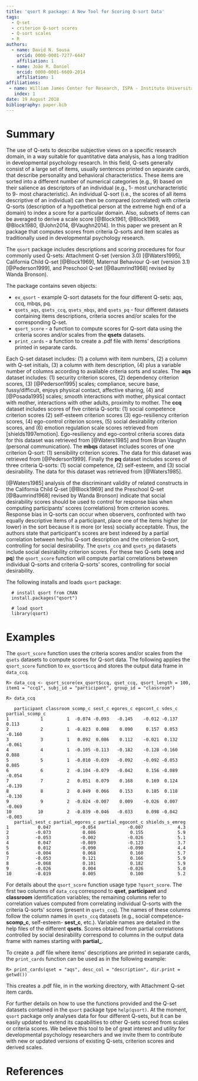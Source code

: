 ```yaml
---
title: 'qsort R package: A New Tool for Scoring Q-sort Data'
tags:
  - Q-set
  - criterion Q-sort scores
  - Q-sort scales
  - R
authors:
  - name: David N. Sousa
    orcid: 0000-0001-7277-6447
    affiliation: 1
  - name: João R. Daniel
    orcid: 0000-0001-6609-2014
    affiliation: 1
affiliations:
 - name: William James Center for Research, ISPA - Instituto Universitário
   index: 1
date: 19 August 2018
bibliography: paper.bib
---
```


# Summary

The use of Q-sets to describe subjective views on a specific research domain, in a way suitable for quantitative data analysis, has a long tradition in developmental psychology research. In this field, Q-sets generally consist of a large set of items, usually sentences printed on separate cards, that describe personality and behavioral characteristics. These items are sorted into a different number of numerical categories (e.g., 9) based on their salience as descriptors of an individual (e.g., 1- most uncharacteristic to 9- most characteristic). An individual Q-sort (i.e., the scores of all items descriptive of an individual) can then be compared (correlated) with criteria Q-sorts (description of a hypothetical person at the extreme high end of a domain) to index a score for a particular domain. Also, subsets of items can be averaged to derive a scale score [@Block1961, @Block1969, @Block1980, @John2014, @Vaughn2014]. In this paper we present an R package that computes scores from criteria Q-sorts and item scales as traditionally used in developmental psychology research.

The ``qsort`` package includes descriptions and scoring procedures for four commonly used Q-sets: Attachment Q-set (version 3.0) [@Waters1995], California Child Q-set [@Block1969], Maternal Behaviour Q-set (version 3.1) [@Pederson1999], and Preschool Q-set [@Baumrind1968] revised by Wanda Bronson).

The package contains seven objects: 

* `ex_qsort` - example Q-sort datasets for the four different Q-sets: aqs, ccq, mbqs, pq.
* `qsets_aqs`, `qsets_ccq`, `qsets_mbqs`, and `qsets_pq` - four different datasets containing items descriptions, criteria socres and/or scales for the corresponding Q-set.
* `qsort_score` -  a function to compute scores for Q-sort data using the criteria scores and/or scales from the **qsets** datasets.
* `print_cards`  - a function to create a .pdf file with items' descriptions printed in separate cards.

Each Q-set dataset includes: (1) a column with item numbers, (2) a column with Q-set initials, (3) a column with item description, (4) plus a variable number of columns according to available criteria sorts and scales. The **aqs** dataset includes: (1) security criterion scores, (2) dependency criterion scores, (3) [@Pederson1995] scales; compliance, secure base, fussy/difficult, enjoys physical contact, affective sharing, (4) and [@Posada1995] scales; smooth interactions with mother, physical contact with mother, interactions with other adults, proximity to mother. The **ccq** dataset includes scores of five criteria Q-sorts: (1) social competence criterion scores (2) self-esteem criterion scores (3) ego-resiliency criterion scores, (4) ego-control criterion scores, (5) social desirability criterion scores, and (6) emotion regulation scale scores retrieved from [shields1997emotion]. Ego-resiliency and ego-control criteria scores data for this dataset was retrieved from [@Waters1985] and from Brian Vaughn (personal communication). The **mbqs** dataset includes scores of one criterion Q-sort: (1) sensibility criterion scores. The data for this dataset was retrieved from [@Pederson1999]. Finally the **pq** dataset includes scores of three criteria Q-sorts: (1) social competence, (2) self-esteem, and (3) social desirability. The data for this dataset was retrieved from [@Waters1985].

[@Waters1985] analysis of the discriminant validity of related constructs in the California Child Q-set [@Block1969] and the Preschool Q-set [@Baumrind1968] revised by Wanda Bronson) indicate that social desirability scores should be used to control for response bias when computing participants' scores (correlations) from criterion scores. Response bias in Q-sorts can occur when observers, confronted with two equally descriptive items of a participant, place one of the items higher (or lower) in the sort because it is more (or less) socially acceptable. Thus, the authors state that participant's scores are best indexed by a partial correlation between her/his Q-sort description and the criterion Q-sort, controlling for social desirability. The ``qsets_ccq`` and ``qsets_pq`` datasets include social desirability criterion scores. For these two Q-sets (**ccq** and **pq**) the ``qsort_score`` function will compute partial correlations between individual Q-sorts and criteria Q-sorts' scores, controlling for social desirability. 

The following installs and loads ``qsort`` package:

```
  # install qsort from CRAN
  install.packages("qsort")

  # load qsort
  library(qsort)
```

# Examples

The ``qsort_score`` function uses the criteria scores and/or scales from the ``qsets`` datasets to compute scores for Q-sort data. The following applies the ``qsort_score`` function to ``ex_qsort$ccq`` and stores the output data frame in ``data_ccq``. 

```
R> data_ccq <- qsort_score(ex_qsort$ccq, qset_ccq, qsort_length = 100, item1 = "ccq1", subj_id = "participant", group_id = "classroom")

R> data_ccq

   participant classroom scomp_c sest_c egores_c egocont_c sdes_c partial_scomp_c
1            1         1  -0.074 -0.093   -0.145    -0.012 -0.137           0.113
2            2         1  -0.023  0.008    0.090     0.157  0.053          -0.160
3            3         1   0.092  0.086    0.112    -0.021  0.132          -0.061
4            4         1  -0.105 -0.113   -0.182    -0.128 -0.160           0.088
5            5         1  -0.010 -0.039   -0.092    -0.092 -0.053           0.085
6            6         2  -0.104 -0.079   -0.042     0.156 -0.089          -0.054
7            7         2   0.051  0.079    0.168     0.169  0.124          -0.139
8            8         2   0.049  0.066    0.153     0.185  0.118          -0.130
9            9         2  -0.024 -0.007    0.009    -0.026  0.007          -0.069
10          10         2  -0.039 -0.046   -0.033     0.098 -0.042          -0.003
   partial_sest_c partial_egores_c partial_egocont_c shields_s_emreg
1           0.047           -0.054            -0.007             4.3
2          -0.073            0.086             0.155             5.9
3          -0.053           -0.002            -0.026             5.1
4           0.047           -0.089            -0.123             3.7
5           0.012           -0.090            -0.090             4.4
6          -0.004            0.068             0.160             5.7
7          -0.053            0.121             0.166             5.9
8          -0.068            0.101             0.182             5.9
9          -0.026            0.004            -0.026             5.0
10         -0.019            0.005             0.100             5.2
```
For details about the ``qsort_score`` function usage type ``?qsort_score``. The first two columns of ``data_ccq`` correspond to **qset**, **participant** and **classroom** identification variables; the remaining columns refer to correlation values computed from correlating individual Q-sorts with the criteria Q-sorts' scores (present in ``qsets_ccq``). The names of these columns follow the column names in ``qsets_ccq`` datasets (e.g., social competence- **scomp_c**, self-esteem- **sest_c**, etc.). Variable names are detailed in the help files of the different **qsets**. Scores obtained from partial correlations controlled by social desirability correspond to columns in the output data frame with names starting with **partial_**. 

To create a .pdf file where items' descriptions are printed in separate cards, the `print_cards` function can be used as in the following example:

```
R> print_cards(qset = "aqs", desc_col = "description", dir.print = getwd())
```

This creates a .pdf file, in in the working directory, with Attachment Q-set item cards.

For further details on how to use the functions provided and the Q-set datasets contained in the ``qsort`` package type `help(qsort)`. At the moment, ``qsort`` package only analyses data for four different Q-sets, but it can be easily updated to extend its capabilities to other Q-sets scored from scales or criteria scores. We believe this tool to be of great interest and utility for developmental psychology researchers and we invite them to contribute with new or updated versions of existing Q-sets, criterion scores and derived scales.

# References
